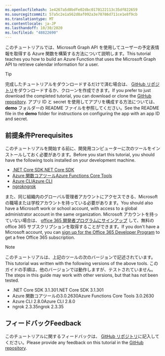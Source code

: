```yaml
---
ms.openlocfilehash: 1e4267a5d8bdfe02dbc0170122113c35df822659
ms.sourcegitcommit: 57a5c2e1a562d8af092a3e78786d711ce1e8f9cb
ms.translationtype: MT
ms.contentlocale: ja-JP
ms.lasthandoff: 10/30/2020
ms.locfileid: "48822690"
---
```

<!-- markdownlint-disable MD002 MD041 -->

<span data-ttu-id="5f8ff-101">このチュートリアルでは、Microsoft Graph API を使用してユーザーの予定表情報を取得する Azure 関数を構築する方法について説明します。</span><span class="sxs-lookup"><span data-stu-id="5f8ff-101">This tutorial teaches you how to build an Azure Function that uses the Microsoft Graph API to retrieve calendar information for a user.</span></span>

> [!TIP]
> <span data-ttu-id="5f8ff-102">完成したチュートリアルをダウンロードするだけで済む場合は、 [GitHub リポジトリ](https://github.com/microsoftgraph/msgraph-training-azurefunction-csharp)をダウンロードするか、クローンを作成できます。</span><span class="sxs-lookup"><span data-stu-id="5f8ff-102">If you prefer to just download the completed tutorial, you can download or clone the [GitHub repository](https://github.com/microsoftgraph/msgraph-training-azurefunction-csharp).</span></span> <span data-ttu-id="5f8ff-103">アプリ ID と secret を使用してアプリを構成する方法については、 **demo** フォルダーの README ファイルを参照してください。</span><span class="sxs-lookup"><span data-stu-id="5f8ff-103">See the README file in the **demo** folder for instructions on configuring the app with an app ID and secret.</span></span>

## <a name="prerequisites"></a><span data-ttu-id="5f8ff-104">前提条件</span><span class="sxs-lookup"><span data-stu-id="5f8ff-104">Prerequisites</span></span>

<span data-ttu-id="5f8ff-105">このチュートリアルを開始する前に、開発用コンピューターに次のツールをインストールしておく必要があります。</span><span class="sxs-lookup"><span data-stu-id="5f8ff-105">Before you start this tutorial, you should have the following tools installed on your development machine.</span></span>

- [<span data-ttu-id="5f8ff-106">.NET Core SDK</span><span class="sxs-lookup"><span data-stu-id="5f8ff-106">.NET Core SDK</span></span>](https://dotnet.microsoft.com/download)
- [<span data-ttu-id="5f8ff-107">Azure 関数コアツール</span><span class="sxs-lookup"><span data-stu-id="5f8ff-107">Azure Functions Core Tools</span></span>](https://docs.microsoft.com/azure/azure-functions/functions-run-local)
- [<span data-ttu-id="5f8ff-108">Azure CLI</span><span class="sxs-lookup"><span data-stu-id="5f8ff-108">Azure CLI</span></span>](https://docs.microsoft.com/cli/azure/install-azure-cli)
- [<span data-ttu-id="5f8ff-109">ngrok</span><span class="sxs-lookup"><span data-stu-id="5f8ff-109">ngrok</span></span>](https://ngrok.com/)

<span data-ttu-id="5f8ff-110">また、同じ組織内のグローバル管理者アカウントにアクセスできる、Microsoft の職場または学校アカウントを持っている必要があります。</span><span class="sxs-lookup"><span data-stu-id="5f8ff-110">You should also have a Microsoft work or school account, with access to a global administrator account in the same organization.</span></span> <span data-ttu-id="5f8ff-111">Microsoft アカウントを持っていない場合は、 [office 365 開発者プログラムにサインアップ](https://developer.microsoft.com/office/dev-program) して、無料の office 365 サブスクリプションを取得することができます。</span><span class="sxs-lookup"><span data-stu-id="5f8ff-111">If you don't have a Microsoft account, you can [sign up for the Office 365 Developer Program](https://developer.microsoft.com/office/dev-program) to get a free Office 365 subscription.</span></span>

> [!NOTE]
> <span data-ttu-id="5f8ff-112">このチュートリアルは、上記のツールの次のバージョンで記述されています。</span><span class="sxs-lookup"><span data-stu-id="5f8ff-112">This tutorial was written with the following versions of the above tools.</span></span> <span data-ttu-id="5f8ff-113">このガイドの手順は、他のバージョンでは動作しますが、テストされていません。</span><span class="sxs-lookup"><span data-stu-id="5f8ff-113">The steps in this guide may work with other versions, but that has not been tested.</span></span>
>
> - <span data-ttu-id="5f8ff-114">.NET Core SDK 3.1.301</span><span class="sxs-lookup"><span data-stu-id="5f8ff-114">.NET Core SDK 3.1.301</span></span>
> - <span data-ttu-id="5f8ff-115">Azure 関数コアツールの3.0.2630</span><span class="sxs-lookup"><span data-stu-id="5f8ff-115">Azure Functions Core Tools 3.0.2630</span></span>
> - <span data-ttu-id="5f8ff-116">Azure CLI 2.8.0</span><span class="sxs-lookup"><span data-stu-id="5f8ff-116">Azure CLI 2.8.0</span></span>
> - <span data-ttu-id="5f8ff-117">ngrok 2.3.35</span><span class="sxs-lookup"><span data-stu-id="5f8ff-117">ngrok 2.3.35</span></span>

## <a name="feedback"></a><span data-ttu-id="5f8ff-118">フィードバック</span><span class="sxs-lookup"><span data-stu-id="5f8ff-118">Feedback</span></span>

<span data-ttu-id="5f8ff-119">このチュートリアルに関するフィードバックは、 [GitHub リポジトリ](https://github.com/microsoftgraph/msgraph-training-azurefunction-csharp)に記入してください。</span><span class="sxs-lookup"><span data-stu-id="5f8ff-119">Please provide any feedback on this tutorial in the [GitHub repository](https://github.com/microsoftgraph/msgraph-training-azurefunction-csharp).</span></span>
